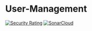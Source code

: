 # User-Management
[![Security Rating](https://sonarcloud.io/api/project_badges/measure?project=fanglong-it_User-Management&metric=security_rating)](https://sonarcloud.io/dashboard?id=fanglong-it_User-Management)
[![SonarCloud](https://sonarcloud.io/images/project_badges/sonarcloud-white.svg)](https://sonarcloud.io/dashboard?id=fanglong-it_User-Management)
